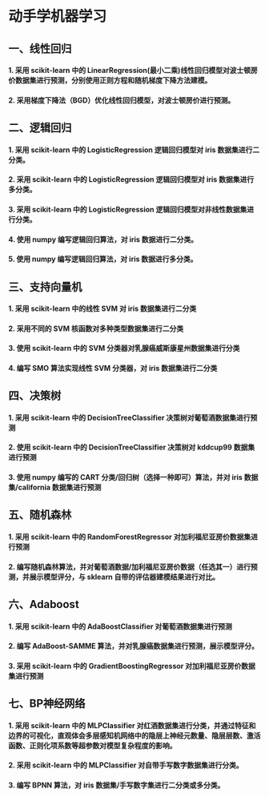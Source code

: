 
# 动手学机器学习

## 一、线性回归

#### 1. 采用 scikit-learn 中的 LinearRegression(最小二乘)线性回归模型对波士顿房价数据集进行预测，分别使用正则方程和随机梯度下降方法建模。


#### 2. 采用梯度下降法（BGD）优化线性回归模型，对波士顿房价进行预测。 


## 二、逻辑回归

#### 1. 采用 scikit-learn 中的 LogisticRegression 逻辑回归模型对 iris 数据集进行二分类。

#### 2. 采用 scikit-learn 中的 LogisticRegression 逻辑回归模型对 iris 数据集进行多分类。

#### 3. 采用 scikit-learn 中的 LogisticRegression 逻辑回归模型对非线性数据集进行分类。

#### 4. 使用 numpy 编写逻辑回归算法，对 iris 数据进行二分类。

#### 5. 使用 numpy 编写逻辑回归算法，对 iris 数据进行多分类。


## 三、支持向量机

#### 1. 采用 scikit-learn 中的线性 SVM 对 iris 数据集进行二分类

#### 2. 采用不同的 SVM 核函数对多种类型数据集进行二分类

#### 3. 使用 scikit-learn 中的 SVM 分类器对乳腺癌威斯康星州数据集进行分类

#### 4. 编写 SMO 算法实现线性 SVM 分类器，对 iris 数据集进行二分类


## 四、决策树

#### 1. 采用 scikit-learn 中的 DecisionTreeClassifier 决策树对葡萄酒数据集进行预测

#### 2. 使用 scikit-learn 中的 DecisionTreeClassifier 决策树对 kddcup99 数据集进行预测

#### 3. 使用 numpy 编写的 CART 分类/回归树（选择一种即可）算法，并对 iris 数据集/california 数据集进行预测


## 五、随机森林

#### 1. 采用 scikit-learn 中的 RandomForestRegressor 对加利福尼亚房价数据集进行预测

#### 2. 编写随机森林算法，并对葡萄酒数据/加利福尼亚房价数据（任选其一）进行预测，并展示模型评分，与 sklearn 自带的评估器建模结果进行对比。


## 六、Adaboost

#### 1. 采用 scikit-learn 中的 AdaBoostClassifier 对葡萄酒数据集进行预测

#### 2. 编写 AdaBoost-SAMME 算法，并对乳腺癌数据集进行预测，展示模型评分。

#### 3. 采用 scikit-learn 中的 GradientBoostingRegressor 对加利福尼亚房价数据集进行预测



## 七、BP神经网络

#### 1. 采用 scikit-learn 中的 MLPClassifier 对红酒数据集进行分类，并通过特征和边界的可视化，直观体会多层感知机网络中的隐层上神经元数量、隐层层数、激活函数、正则化项系数等超参数对模型复杂程度的影响。

#### 2. 采用 scikit-learn 中的 MLPClassifier 对自带手写数字数据集进行分类。

#### 3. 编写 BPNN 算法，对 iris 数据集/手写数字集进行二分类或多分类。


